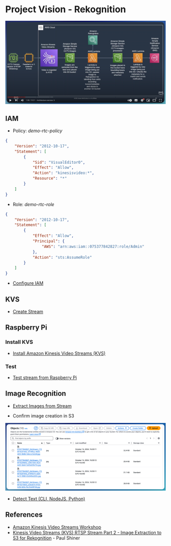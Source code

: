 # Project Vision - Rekognition

![Alt text](images/paul_shiner_part_3.png "Paul Shiner - Part 3")

## IAM

- Policy: *demo-rtc-policy*
```json
{
    "Version": "2012-10-17",
    "Statement": [
        {
            "Sid": "VisualEditor0",
            "Effect": "Allow",
            "Action": "kinesisvideo:*",
            "Resource": "*"
        }
    ]
}
```

- Role: *demo-rtc-role*
```json
{
    "Version": "2012-10-17",
    "Statement": [
        {
            "Effect": "Allow",
            "Principal": {
                "AWS": "arn:aws:iam::075377842827:role/Admin"
            },
            "Action": "sts:AssumeRole"
        }
    ]
}
```

- [Configure IAM](../../aws/iam/role.md)

## KVS

- [Create Stream](../../aws/kvs/create-stream.md)

## Raspberry Pi

### Install KVS

- [Install Amazon Kinesis Video Streams (KVS)](../../hw/raspberrypi/kvs/install.md)

### Test
- [Test stream from Raspberry Pi](../../hw/raspberrypi/kvs/test.md)

## Image Recognition

- [Extract Images from Stream](../../aws/kvs/extract-images.md)

- Confirm image creation in S3

![Alt text](images/s3_images_extracted.png "Images created in S3")

- [Detect Text (CLI, NodeJS, Python)](../../aws/rekognition/detect-text.md)

## References

- [Amazon Kinesis Video Streams Workshop](https://catalog.workshops.aws/kinesis-video-streams/en-US)
- [Kinesis Video Streams (KVS) RTSP Stream Part 2 - Image Extraction to S3 for Rekognition](https://youtu.be/pUvxI76YnfA?si=ybdD2UJqsAf-PzWg) - Paul Shiner